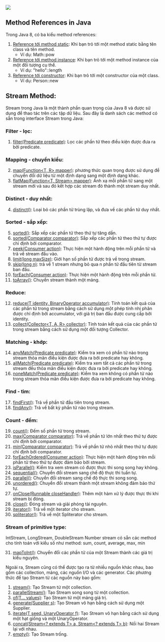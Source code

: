 ![](https://gpcoder.com/wp-content/uploads/2018/05/java-stream-api.png)


## Method References in Java
Trong Java 8, có ba kiểu method references:
1. [Reference tới method static](): Khi bạn trỏ tới một method static bằng tên class và tên method.
   - Ví dụ: Math::pow
2. [Reference tới method instance](): Khi bạn trỏ tới một method instance của một đối tượng cụ thể.
   - Ví dụ: "hello"::length
3. [Reference tới constructor](): Khi bạn trỏ tới một constructor của một class.
   - Ví dụ: Person::new

## Stream Method:
Stream trong Java là một thành phần quan trọng của Java 8 và được sử dụng để thao tác trên các tập dữ liệu. Sau đây là danh sách các method có sẵn trong interface Stream trong Java:


### Filter - lọc:
1. [filter(Predicate<T> predicate)](): Lọc các phần tử theo điều kiện được đưa ra bởi predicate.

### Mapping - chuyển kiểu: 
2. [map(Function<T, R> mapper)](): phương thức quan trọng được sử dụng để chuyển đổi dữ liệu từ một định dạng sang một định dạng khác.
3. [flatMap(Function<T, Stream<R>> mapper)](): Ánh xạ mỗi phần tử sang một stream mới và sau đó kết hợp các stream đó thành một stream duy nhất.

### Distinct - duy nhất:
4. [distinct()](): Loại bỏ các phần tử trùng lặp, và đưa về các phần tử duy nhất.

### Sorted - sắp xếp:
5. [sorted()](): Sắp xếp các phần tử theo thứ tự tăng dần.
6. [sorted(Comparator<T> comparator)](): Sắp xếp các phần tử theo thứ tự được chỉ định bởi comparator.
7. [peek(Consumer<T> action)](): Thực hiện một hành động trên mỗi phần tử và trả về stream đầu vào.
8. [limit(long maxSize)](): Giới hạn số phần tử được trả về trong stream.
9. [skip(long n)](): trả về 1 stream nhưng bỏ qua n phần tử đầu tiên từ stream ban đầu.
10. [forEach(Consumer<T> action)](): Thực hiện một hành động trên mỗi phần tử.
11. [toArray()](): Chuyển stream thành một mảng.

### Reduce:
12. [reduce(T identity, BinaryOperator<T> accumulator)](): Tính toán kết quả của các phần tử trong stream bằng cách sử dụng một phép tính nhị phân được chỉ định bởi accumulator, với giá trị ban đầu được cung cấp bởi identity.
13. [collect(Collector<T, A, R> collector)](): Tính toán kết quả của các phần tử trong stream bằng cách sử dụng một đối tượng Collector.

### Matching - khớp:
14. [anyMatch(Predicate<T> predicate)](): Kiểm tra xem có phần tử nào trong stream thỏa mãn điều kiện được đưa ra bởi predicate hay không.
15. [allMatch(Predicate<T> predicate)](): Kiểm tra xem tất cả các phần tử trong stream đều thỏa mãn điều kiện được đưa ra bởi predicate hay không.
16. [noneMatch(Predicate<T> predicate)](): Kiểm tra xem không có phần tử nào trong stream thỏa mãn điều kiện được đưa ra bởi predicate hay không.

### Find - tìm:
17. [findFirst()](): Trả về phần tử đầu tiên trong stream.
18. [findAny()](): Trả về bất kỳ phần tử nào trong stream.

### Count - đếm:
19. [count()](): Đếm số phần tử trong stream.
20. [max(Comparator<T> comparator)](): Trả về phần tử lớn nhất theo thứ tự được chỉ định bởi comparator.
21. [min(Comparator<T> comparator)](): Trả về phần tử nhỏ nhất theo thứ tự được chỉ định bởi comparator.
22. [forEachOrdered(Consumer<T> action)](): Thực hiện một hành động trên mỗi phần tử theo thứ tự được đảm bảo bởi stream.
23. [isParallel()](): Kiểm tra xem stream có được thực thi song song hay không.
24. [sequential()](): Chuyển đổi stream sang chế độ thực thi tuần tự.
25. [parallel()](): Chuyển đổi stream sang chế độ thực thi song song.
26. [unordered()](): Chuyển đổi stream thành một stream không đảm bảo thứ tự.
27. [onClose(Runnable closeHandler)](): Thêm một hàm xử lý được thực thi khi stream bị đóng.
28. [close()](): Đóng stream và giải phóng tài nguyên.
29. [iterator()](): Trả về một iterator cho stream.
30. [spliterator()](): Trả về một Spliterator cho stream.


###  Stream of primitive type:
IntStream, LongStream, DoubleStream Number stream có sẵn các method cho tính toán với kiểu số như method: sum, count, average, max, min

31. [mapToInt()](): Chuyển đổi các phần tử của một Stream thành các giá trị kiểu nguyên.


Ngoài ra, Stream cũng có thể được tạo ra từ nhiều nguồn khác nhau, bao gồm các collection, mảng, các nguồn I/O và các generator. Các phương thức để tạo Stream từ các nguồn này bao gồm:

1. [stream()](): Tạo Stream từ một collection.
2. [parallelStream()](): Tạo Stream song song từ một collection.
3. [of(T... values)](): Tạo Stream từ một mảng giá trị.
4. [generate(Supplier<T> s)](): Tạo Stream vô hạn bằng cách sử dụng một Supplier.
5. [iterate(T seed, UnaryOperator<T> f)](): Tạo Stream vô hạn bằng cách sử dụng một hạt giống và một UnaryOperator.
6. [concat(Stream<? extends T> a, Stream<? extends T> b)](): Nối hai Stream lại với nhau.
7. [empty()](): Tạo Stream trống.

